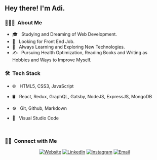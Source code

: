 <h2> Hey there! I'm Adi.</h2>

<h3> 👨🏻‍💻 &nbsp;About Me </h3>

- 🎓 &nbsp; Studying and Dreaming of Web Development.
- 💼 &nbsp; Looking for Front End Job.
- 🌱 &nbsp; Always Learning and Exploring New Technologies.
- ✍️ &nbsp; Pursuing Health Optimization, Reading Books and Writing as Hobbies and Ways to Improve Myself.

<h3> 🛠 &nbsp;Tech Stack</h3>

- 🌐 &nbsp;
HTML5, CSS3, JavaScript

- 🛢 &nbsp;
React, Redux, GraphQL, Gatsby, NodeJS, ExpressJS, MongoDB

- ⚙️ &nbsp;
Git, Github, Markdown

- 🔧 &nbsp;
Visual Studio Code


<br/>


<h3> 🤝🏻 &nbsp;Connect with Me </h3>

<p align="center">
<a href="https://adi-mizrahi.com/"><img alt="Website" src="https://img.shields.io/badge/Website-adi%20mizrahi-blue?style=flat-square&logo=google-chrome"></a>
<a href="https://www.linkedin.com/in/adi-mizrahi11/"><img alt="LinkedIn" src="https://img.shields.io/badge/LinkedIn-Adi%20Mizrahi-blue?style=flat-square&logo=linkedin"></a>
<a href="https://www.instagram.com/adi.mizrahi10/?hl=en"><img alt="Instagram" src="https://img.shields.io/badge/Instagram-adi.mizrahi10-blue?style=flat-square&logo=instagram"></a>
<a href="mailto:adimizrahi421@gmail.com"><img alt="Email" src="https://img.shields.io/badge/Email-adimizrahi421@gmail.com-blue?style=flat-square&logo=gmail"></a>
</p>
